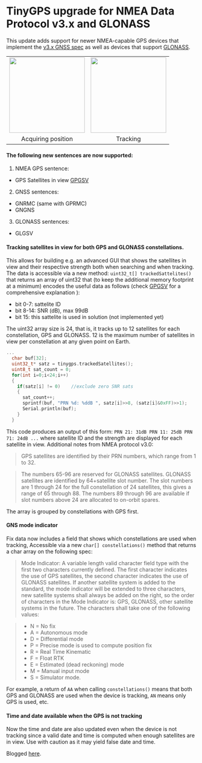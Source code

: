 # TinyGPS upgrade for NMEA Data Protocol v3.x and GLONASS

This update adds support for newer NMEA-capable GPS devices that implement the [v3.x GNSS spec](http://geostar-navigation.com/file/geos3/geos_nmea_protocol_v3_0_eng.pdf) as well as devices that support [GLONASS](https://en.wikipedia.org/wiki/GLONASS).

<table><tr valign='center'><td><img src='http://blog.newsplore.com/wp-content/uploads/2015/09/gps-notrack.jpg' width='200px'/></td><td><img src="http://blog.newsplore.com/wp-content/uploads/2015/09/gps-track.jpg" width='200px'/></tr><tr align='center'><td>Acquiring position</td><td>Tracking</td></tr></table>

#### The following new sentences are now supported:

1. NMEA GPS sentence:
  * GPS Satellites in view [GPGSV](http://aprs.gids.nl/nmea/#gsv)
2. GNSS sentences:
  * GNRMC (same with GPRMC)
  * GNGNS
3. GLONASS sentences:
  * GLGSV

#### Tracking satellites in view for both GPS and GLONASS constellations.

This allows for building e.g. an advanced GUI that shows the satellites in view and their respective strength both when searching and when tracking.
The data is accessible via a new method: `uint32_t[] trackedSattelites()` that returns an array of uint32 that (to keep the additional memory footprint at a minimum) encodes the useful data as follows (check [GPGSV](http://aprs.gids.nl/nmea/#gsv) for a comprehensive explanation ):

  * bit 0-7: sattelite ID
  * bit 8-14: SNR (dB), max 99dB
  * bit 15: this sattelite is used in solution (not implemented yet)

The uint32 array size is 24, that is, it tracks up to 12 satellites for each constellation, GPS and GLONASS. 12 is the maximum number of satellites in view per constellation at any given point on Earth.
```c
...
  char buf[32];
  uint32_t* satz = tinygps.trackedSatellites();
  uint8_t sat_count = 0;
  for(int i=0;i<24;i++)
  {
    if(satz[i] != 0)	//exclude zero SNR sats
    {
      sat_count++;
      sprintf(buf, "PRN %d: %ddB ", satz[i]>>8, (satz[i]&0xFF)>>1);
      Serial.println(buf);
    }
  }

```

This code produces an output of this form: ```PRN 21: 31dB PRN 11: 25dB PRN 71: 24dB ...``` where satellite ID and the strength are displayed for each satellite in view.
Additional notes from NMEA protocol v3.0:

> GPS satellites are identified by their PRN numbers, which range from 1 to 32.

> The numbers 65-96 are reserved for GLONASS satellites. GLONASS satellites are identified by 64+satellite slot number. The slot numbers are 1 through 24 for the full constellation of 24 satellites, this gives a range of 65 through 88. The numbers 89 through 96 are available if slot numbers above 24 are allocated to on-orbit spares.

The array is grouped by constellations with GPS first.

#### GNS mode indicator

Fix data now includes a field that shows which constellations are used when tracking, Accessible via a new ```char[] constellations()``` method that returns a char array on the following spec:
> Mode Indicator:
A variable length valid character field type with the first two characters currently defined. The first character indicates the use of GPS satellites, the second character indicates the use of GLONASS satellites. If another satellite system is added to the standard, the mode indicator will be extended to three characters, new satellite systems shall always be added on the right, so the order of characters in the Mode Indicator is: GPS, GLONASS, other satellite systems in the future.
The characters shall take one of the following values:

> * N = No fix
> * A = Autonomous mode
> * D = Differential mode
> * P = Precise mode is used to compute position fix
> * R = Real Time Kinematic
> * F = Float RTK
> * E = Estimated (dead reckoning) mode
> * M = Manual input mode
> * S = Simulator mode.

For example, a return of ```AA``` when calling ```constellations()``` means that both GPS and GLONASS are used when the device is tracking, ```AN``` means only GPS is used, etc.

#### Time and date available when the GPS is not tracking

Now the time and date are also updated even when the device is not tracking since a valid date and time is computed when enough satellites are in view. Use with caution as it may yield false date and time.

Blogged [here](http://blog.newsplore.com/2015/09/03/a-tinygps-upgrade-adding-nmea-v3-0-and-glonass-support).
